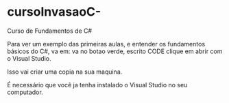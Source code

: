 # cursoInvasaoC-
 Curso de Fundamentos de C#
 
 Para ver um exemplo das primeiras aulas, e entender os fundamentos básicos do C#, va em:
 va no botao verde, escrito CODE
 clique em abrir com o Visual Studio.
 
 Isso vai criar uma copia na sua maquina.

É necessário que você ja tenha instalado o Visual Studio no seu computador.
